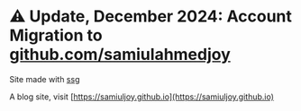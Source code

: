 # ⚠ Update, December 2024: Account Migration to [github.com/samiulahmedjoy](https://samiulahmedjoy)

Site made with [ssg](https://github.com/samiuljoy/ssg)

A blog site, visit [https://samiuljoy.github.io](https://samiuljoy.github.io)

